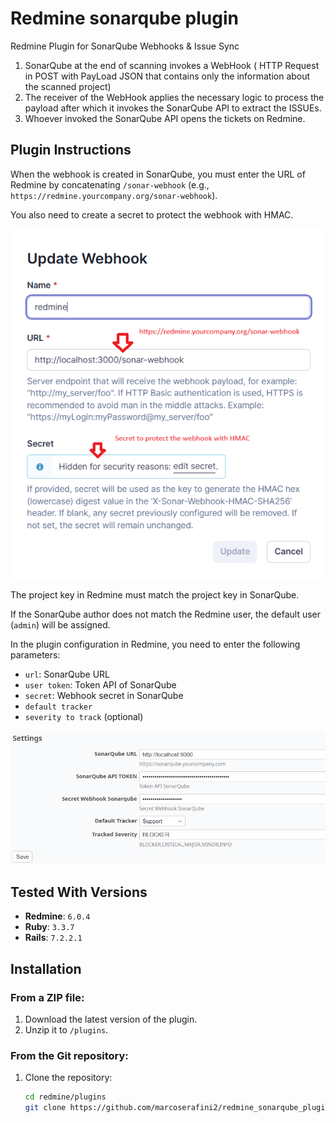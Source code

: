 # Redmine sonarqube plugin
Redmine Plugin for SonarQube Webhooks &amp; Issue Sync

1.	SonarQube at the end of scanning invokes a WebHook ( HTTP Request in POST with PayLoad JSON that contains only the information about the scanned project)
2.	The receiver of the WebHook applies the necessary logic to process the payload after which it invokes the SonarQube API to extract the ISSUEs.
3.	Whoever invoked the SonarQube API opens the tickets on Redmine.

## Plugin Instructions

When the webhook is created in SonarQube, you must enter the URL of Redmine by concatenating `/sonar-webhook` (e.g., `https://redmine.yourcompany.org/sonar-webhook`).

You also need to create a secret to protect the webhook with HMAC.

![webhook-settings](images/webhook-settings.png)

The project key in Redmine must match the project key in SonarQube.

If the SonarQube author does not match the Redmine user, the default user (`admin`) will be assigned.

In the plugin configuration in Redmine, you need to enter the following parameters:

- `url`: SonarQube URL
- `user token`: Token API of SonarQube
- `secret`: Webhook secret in SonarQube
- `default tracker`
- `severity to track` (optional)

![redmine-settings](images/redmine-settings.png)

## Tested With Versions

- **Redmine**: `6.0.4`
- **Ruby**: `3.3.7`
- **Rails**: `7.2.2.1`

## Installation

### From a ZIP file:
1. Download the latest version of the plugin.
2. Unzip it to `/plugins`.

### From the Git repository:
1. Clone the repository:
   ```bash
   cd redmine/plugins
   git clone https://github.com/marcoserafini2/redmine_sonarqube_plugin.git
